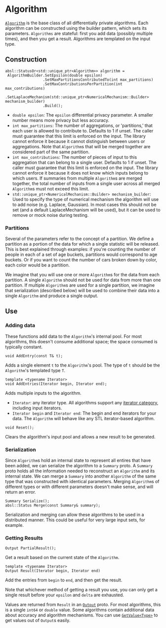 
# Algorithm

[`Algorithm`](https://github.com/google/differential-privacy/blob/main/cc/algorithms/algorithm.h)
is the base class of all
differentially private algorithms. Each algorithm can be constructed using the
builder pattern, which sets its parameters. `Algorithms` are stateful: first you
add data (possibly multiple times), and then you get a result. Algorithms are 
templated on the input type.

## Construction

```
absl::StatusOr<std::unique_ptr<Algorithm>> algorithm =
 AlgorithmBuilder.SetEpsilon(double epsilon)
                 .SetMaxPartitionsContributedTo(int max_partitions)
                 .SetMaxContributionsPerPartition(int max_contributions)
                 .SetLaplaceMechanism(std::unique_ptr<NumericalMechanism::Builder> mechanism_builder)
                 .Build();
```

*   `double epsilon`: The `epsilon` differential privacy parameter. A smaller
    number means more privacy but less accuracy.
*   `int max_partitions`: The number of aggregations, or 'partitions,' that each
    user is allowed to contribute to. Defaults to 1 if unset. The caller must
    guarantee that this limit is enforced on the input. The library cannot
    enforce it because it cannot distinguish between users or aggregations. Note
    that `Algorithm`s that will be merged together are considered part of the
    same partition.
*   `int max_contributions`: The number of pieces of input to this aggregation
    that can belong to a single user. Defaults to 1 if unset. The caller must
    guarantee that this limit is enforced on the input. The library cannot
    enforce it because it does not know which inputs belong to which users. If
    summaries from multiple `Algorithm`s are merged together, the total number
    of inputs from a single user across all merged `Algorithm`s must not exceed
    this limit.
*   `std::unique_ptr<NumericalMechanism::Builder> mechanism_builder`: Used
    to specify the type of numerical mechanism the algorithm will use to add
    noise (e.g. Laplace, Gaussian). In most cases this should not be set (and a
    default LaplaceMechanism will be used), but it can be used to remove or mock
    noise during testing.

### Partitions
Several of the parameters refer to the concept of a partition. We define a
partition as a portion of the data for which a single statistic will be
released. This is best explained through examples: if you're counting the number
of people in each of a set of age buckets, partitions would correspond to age
buckets. Or if you want to count the number of cars broken down by color, each
color would be a partition.

We imagine that you will use one or more `Algorithm`s for the data from each
partition. A single `Algorithm` should not be used for data from more than one
partition. If multiple `Algorithm`s are used for a single partition, we imagine
that serialization (described below) will be used to combine their data into a
single `Algorithm` and produce a single output.

## Use

### Adding data

These functions add data to the `Algorithm`'s internal pool. For most
algorithms, this doesn't consume additional space; the space consumed is
typically constant.

```
void AddEntry(const T& t);
```

Adds a single element `t` to the `Algorithm`'s pool. The type of `t` should be
the `Algorithm`'s templated type `T`.


```
template <typename Iterator>
void AddEntries(Iterator begin, Iterator end);
```

Adds multiple inputs to the algorithm.

*   `Iterator`: any iterator type. All algorithms support any
    [iterator category](http://en.cppreference.com/w/cpp/iterator#Iterator_categories),
    including input iterators.
*   `Iterator begin` and `Iterator end`: The begin and end iterators for your
    data. The `Algorithm` will behave like any STL iterator-based algorithm.

```
void Reset();
```

Clears the algorithm's input pool and allows a new result to be generated.

### Serialization

Since `Algorithm`s hold an internal state to represent all entires that have
been added, we can serialize the algorithm to a `Summary` proto. A `Summary`
proto holds all the information needed to reconstruct an `Algorithm` and its
internal state. We can merge a `Summary` into another `Algorithm` of the same
type that was constructed with identical parameters. Merging `Algorithm`s of
different types or with different parameters doesn't make sense, and will return
an error.

```
Summary Serialize();
absl::Status Merge(const Summary& summary);
```

Serialization and merging can allow these algorithms to be used in a distributed
manner. This could be useful for very large input sets, for example.

### Getting Results

```
Output PartialResult();
```

Get a result based on the current state of the `Algorithm`.

```
template <typename Iterator>
Output Result(Iterator begin, Iterator end)
```

Add the entries from `begin` to `end`, and then get the result.

Note that whichever method of getting a result you use, you can only get a
single result before your `epsilon` and `delta` are exhausted.

Values are returned from `Result` in an [`Output`](../protos.md) proto. For most
algorithms, this is a single `int64` or `double` value. Some algorithms contain
additional data about accuracy and algorithm mechanisms. You can use
[`GetValue<Type>`](../protos.md) to get values out of `Output`s easily.
